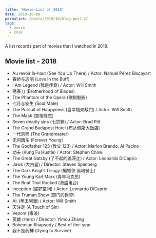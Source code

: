 ```yaml
---
title: 'Movie-List of 2018'
date: 2018-10-08
permalink: /posts/2018/10/blog-post-2/
tags:
  - movie
  - 2018
---
```


A list records part of movies that I watched in 2018.

## Movie list - 2018
- Au revoir là-haut (See You Up There) / Actor: Nahuel Pérez Biscayart
- 春娇与志明 (Love in the Buff)
- I Am Legend (我是传奇) / Actor: Will Smith
- 绣春刀 (Brotherhood of Blades)
- The Phantom of the Opera (歌剧魅影) 
- 七月与安生 (Soul Mate)
- The Pursuit of Happyness (当幸福来敲门) / Actor: Will Smith
- The Mask (变相怪杰)
- Seven deadly sins (七宗罪) / Actor: Brad Pitt
- The Grand Budapest Hotel (布达佩斯大饭店)
- 一代宗师 (The Grandmaster)
- 无问西东 (Forever Young)
- The Godfather 123 (教父 123) / Actor: Marlon Brando, Al Pacino
- 功夫 (Kung Fu Hustle) / Actor: Stephen Chow
- The Great Gatsby (了不起的盖茨比) / Actor: Leonardo DiCaprio
- Jaws (大白鲨) / Director: Steven Spielberg
- The Dark Knight Trilogy (蝙蝠侠 黑暗骑士)
- The Young Karl Marx (青年马克思)
- The Boat That Rocked (海盗电台)
- Inception (盗梦空间) / Actor: Leonardo DiCaprio
- The Truman Show (楚门的世界)
- Ali (拳王阿里) / Actor: Will Smith
- 天注定 (A Touch of Sin)
- Venom (毒液)
- 英雄 (Hero) / Director: Yimou Zhang
- Bohemian Rhapsody / Best of the: year
- 我不是药神 (Dying to Survive)
